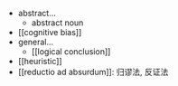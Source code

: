 - abstract...
    - abstract noun
- [[cognitive bias]]
- general...
    - [[logical conclusion]]
- [[heuristic]]
- [[reductio ad absurdum]]: 归谬法, 反证法
